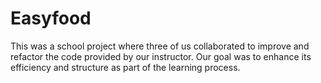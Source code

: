 # Easyfood
 This was a school project where three of us collaborated to improve and refactor the code provided by our instructor. Our goal was to enhance its efficiency and structure as part of the learning process.
